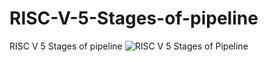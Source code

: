 # RISC-V-5-Stages-of-pipeline
RISC V 5 Stages of pipeline
![RISC V 5 Stages of Pipeline](https://github.com/user-attachments/assets/61afa4dd-60c8-4065-a276-034be8172ea4)
